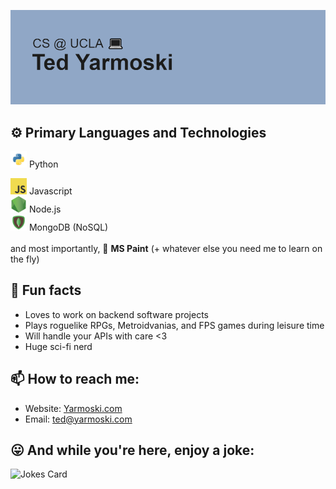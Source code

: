![Ted's Banner](banner.png)
## ⚙️ Primary Languages and Technologies
<img alt="Python" width="26px" src="https://raw.githubusercontent.com/github/explore/80688e429a7d4ef2fca1e82350fe8e3517d3494d/topics/python/python.png"/> Python 
<!-- <br/>
<img alt="C++" width="26px" src="c-logo-vector.svg" /> C++
<br/> -->
<img alt="JavaScript" width="26px" src="https://raw.githubusercontent.com/github/explore/80688e429a7d4ef2fca1e82350fe8e3517d3494d/topics/javascript/javascript.png" /> Javascript 
<br/>
<img alt="Node.js" width="26px" src="https://raw.githubusercontent.com/github/explore/80688e429a7d4ef2fca1e82350fe8e3517d3494d/topics/nodejs/nodejs.png" /> Node.js 
<br/>
<img alt="MongoDB" width="26px" src="kisspng-mongodb-document-oriented-database-nosql-openshift-web-app-development-servcie-in-dehradun-5ca1b8cbb3c6e9.4630661915541024757364.png" /> MongoDB (NoSQL)
<br/>
<br/>
and most importantly, 🎨 **MS Paint** (+ whatever else you need me to learn on the fly)

## 🤠 Fun facts
- Loves to work on backend software projects
- Plays roguelike RPGs, Metroidvanias, and FPS games during leisure time
- Will handle your APIs with care <3
- Huge sci-fi nerd

## 📫 How to reach me:
- Website: [Yarmoski.com](https://yarmoski.github.io/)
- Email: <ted@yarmoski.com>

## 😛 And while you're here, enjoy a joke:
![Jokes Card](https://readme-jokes.vercel.app/api?bgColor=%23212529&textColor=%23ffddd2&qColor=%23f94144&aColor=%2390be6d&borderColor=%23f9c74f&codeColor=%23f9c74f)
